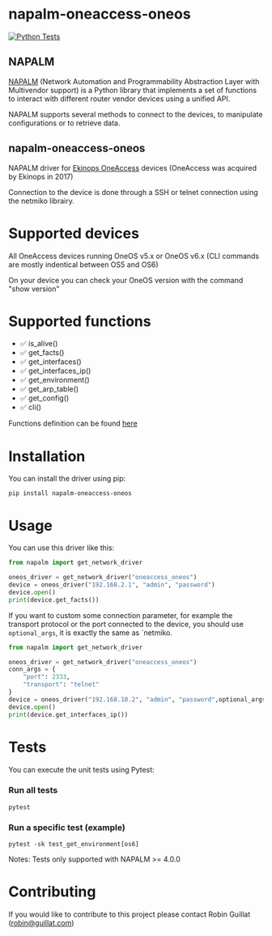 # napalm-oneaccess-oneos

[![Python Tests](https://github.com/napalm-automation-community/napalm-oneaccess-oneos/actions/workflows/python-app.yml/badge.svg)](https://github.com/napalm-automation-community/napalm-oneaccess-oneos/actions/workflows/python-app.yml)

## NAPALM

[NAPALM](https://napalm.readthedocs.io/en/latest/) (Network Automation and Programmability Abstraction Layer with Multivendor support) is a Python library that implements a set of functions to interact with different router vendor devices using a unified API.

NAPALM supports several methods to connect to the devices, to manipulate configurations or to retrieve data.

## napalm-oneaccess-oneos

NAPALM driver for [Ekinops OneAccess](https://www.ekinops.com/products-services/products/oneaccess) devices
(OneAccess was acquired by Ekinops in 2017)

Connection to the device is done through a SSH or telnet connection using the netmiko librairy.

# Supported devices

All OneAccess devices running OneOS v5.x or OneOS v6.x
(CLI commands are mostly indentical between OS5 and OS6)

On your device you can check your OneOS version with the command "show version"


# Supported functions
- :white_check_mark: is_alive()
- :white_check_mark: get_facts()
- :white_check_mark: get_interfaces()
- :white_check_mark: get_interfaces_ip()
- :white_check_mark: get_environment()
- :white_check_mark: get_arp_table()
- :white_check_mark: get_config()
- :white_check_mark: cli()

Functions definition can be found [here](https://napalm.readthedocs.io/en/latest/base.html)

# Installation
You can install the driver using pip: 
```
pip install napalm-oneaccess-oneos
```

# Usage

You can use this driver like this:

```python
from napalm import get_network_driver

oneos_driver = get_network_driver("oneaccess_oneos")
device = oneos_driver("192.168.2.1", "admin", "password")
device.open()
print(device.get_facts())
```

If you want to custom some connection parameter, for example the transport protocol or the port connected to the device, you should use `optional_args`, it is exactly the same as `netmiko.

```python
from napalm import get_network_driver

oneos_driver = get_network_driver("oneaccess_oneos")
conn_args = {
    "port": 2333,
    "transport": "telnet"
}
device = oneos_driver("192.168.10.2", "admin", "password",optional_args=conn_args)
device.open()
print(device.get_interfaces_ip())
```

# Tests
You can execute the unit tests using Pytest:

### Run all tests
```
pytest
```

### Run a specific test (example)
```
pytest -sk test_get_environment[os6]
```
Notes: Tests only supported with NAPALM >= 4.0.0

# Contributing
If you would like to contribute to this project please contact Robin Guillat (robin@guillat.com)
